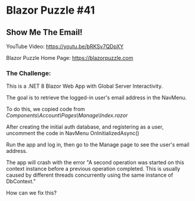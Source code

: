 # Blazor Puzzle #41

## Show Me The Email!

YouTube Video: https://youtu.be/bRKSv7QDpXY

Blazor Puzzle Home Page: https://blazorpuzzle.com

### The Challenge:

This is a .NET 8 Blazor Web App with Global Server Interactivity.

The goal is to retrieve the logged-in user's email address in the NavMenu.

To do this, we copied code from *Components\Account\Pages\Manage\Index.razor*

After creating the initial auth database, and registering as a user, uncomment the code in NavMenu OnInitializedAsync()

Run the app and log in, then go to the Manage page to see the user's email address.

The app will crash with the error "A second operation was started on this context instance before a previous operation completed. This is usually caused by different threads concurrently using the same instance of DbContext."

How can we fix this?